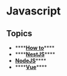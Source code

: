 # Javascript

## Topics

* \*\*\*\*[**How to**](how-to.md)\*\*\*\*
* \*\*\*\*[**NestJS**](nestjs.md)\*\*\*\*
* [**NodeJS**](nodejs.md)\*\*\*\*
* \*\*\*\*[**Vue**](vue.md)\*\*\*\*

